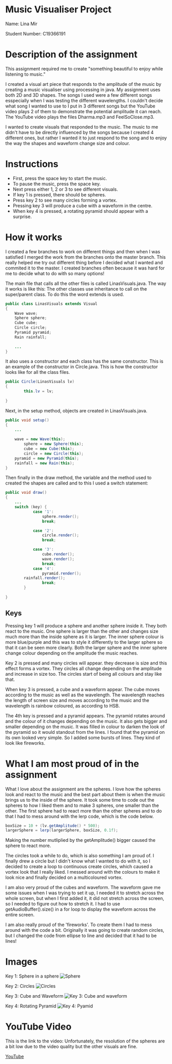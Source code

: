 # Music Visualiser Project

Name: Lina Mir

Student Number: C19366191

# Description of the assignment
This assignment required me to create "something beautiful to enjoy while listening to music." 

I created a visual art piece that responds to the amplitude of the music by creating a music visualiser using processing in java. My assignment uses both 2D and 3D shapes.
The songs I used were a few different songs esspecially when I was testing the different wavelengths. 
I couldn't decide what song I wanted to use to I put in 3 different songs but the YouTube video plays 2 of them to demonstrate the potential amplitude it can reach.
The YouTube video plays the files Dharma.mp3 and FeelSoClose.mp3.

I wanted to create visuals that responded to the music. The music to me didn't have to be directly influenced by the songs because I created 4 different ones, but rather I wanted it to just respond to the song and to enjoy the way the shapes and waveform change size and colour.



# Instructions
- First, press the space key to start the music.
- To pause the music, press the space key.
- Next press either 1, 2 or 3 to see different visuals.
- If key 1 is pressed, there should be spheres.
- Press key 2 to see many circles forming a vortex.
- Pressing key 3 will produce a cube with a waveform in the centre.
- When key 4 is pressed, a rotating pyramid should appear with a surprise.


# How it works
I created a few branches to work on different things and then when I was satisfied I merged the work from the branches onto the master branch. This really helped me try out different thing before I decided what I wanted and commited it to the master. I created branches often because it was hard for me to decide what to do with so many options!

The main file that calls all the other files is called LinasVisuals.java. The way it works is like this:
The other classes use inheritance to call on the super/parent class. To do this the word extends is used.
```Java
public class LinasVisuals extends Visual
{
	Wave wave;
	Sphere sphere;
	Cube cube;
	Circle circle;
	Pyramid pyramid;
	Rain rainfall;
	
	...
}
```

It also uses a constructor and each class has the same constructor. 
This is an example of the constructor in Circle.java. This is how the constructor looks like for all the class files.
```Java
public Circle(LinasVisuals lv)
{
        this.lv = lv;
     
}
``` 

Next, in the setup method, objects are created in LinasVisuals.java.
```Java
public void setup()
{ 
	...
	
	wave = new Wave(this);
        sphere = new Sphere(this);
        cube = new Cube(this);
        circle = new Circle(this);
	pyramid = new Pyramid(this);
	rainfall = new Rain(this);
}

```

Then finally in the draw method, the variable and the method used to created the shapes are called and to this I used a switch statement:
```Java
public void draw()
{ 
	...
	switch (key) {
            case '1':
                sphere.render();
                break;

            case '2':
                circle.render();
                break;

            case '3':
                cube.render();
                wave.render();
                break;
            case '4':
                pyramid.render();
		rainfall.render();
                break;
        }
	
}

```

## Keys
Pressing key 1 will produce a sphere and another sphere inside it. They both react to the music. One sphere is larger than the other and changes size much more than the inside sphere as it is larger. The inner sphere colour is more blue/purple and this was to style it differently to the larger sphere so that it can be seen more clearly. Both the larger sphere and the inner sphere change colour depending on the amplitude the music reaches.

Key 2 is pressed and many circles will appear. they decrease is size and this effect forms a vortex. They circles all change depending on the amplitude and increase in size too. The circles start of being all colours and stay like that.

When key 3 is pressed, a cube and a waveform appear. The cube moves according to the music as well as the wavelength. The wavelength reaches the length of screen size and moves according to the music and the wavelength is rainbow coloured, as according to HSB.

The 4th key is pressed and a pyramid appears. The pyramid rotates around and the colour of it changes depending on the music. It also gets bigger and smaller depending on the music. It was filled in colour to darken the look of the pyramid so it would standout from the lines. I found that the pyramid on its own looked very simple. So I added some bursts of lines. They kind of look like fireworks.


# What I am most proud of in the assignment
What I love about the assignment are the spheres. I love how the spheres look and react to the music and the best part about them is when the music brings us to the inside of the sphere. It took some time to code out the spheres to how I liked them and to make 3 spheres, one smaller than the other. The first sphere had to react more than the other spheres and to do that I had to mess around with the lerp code, which is the code below.

```Java
boxSize = 10 + (lv.getAmplitude() * 500);
largerSphere = lerp(largerSphere, boxSize, 0.1f); 
```

Making the number mutliplied by the getAmplitude() bigger caused the sphere to react more. 

The circles took a while to do, which is also something I am proud of. I finally drew a circle but I didn't know what I wanted to do with it, so I decided to create a loop to continuous create circles, which caused a vortex look that I really liked. I messed around with the colours to make it look nice and finally decided on a multicoloured vortex.

I am also very proud of the cubes and waveform. The waveform gave me some issues when I was trying to set it up, I needed it to stretch across the whole screen, but when I first added it, it did not stretch across the screen, so I needed to figure out how to stretch it. I had to use getAudioBuffer().size() in a for loop to display the waveform across the entire screen.

I am also really proud of the 'fireworks'. To create them I had to mess around with the code a bit. Originally it was going to create random circles, but I changed the code from ellipse to line and decided that it had to be lines!

# Images
Key 1: Sphere in a sphere
![Sphere](images/sphere.png)


Key 2: Circles
![Circles](images/circles.png)


Key 3: Cube and Waveform
![Key 3: Cube and waveform](images/cube.png)


Key 4: Rotating Pyramid 
![Key 4: Pyamid](images/pyramid.jpg)


# YouTube Video
This is the link to the video:
Unfortunately, the resolution of the spheres are a bit low due to the video quality but the other visuals are fine.

[YouTube](https://youtu.be/nOEBIi9xAjg)



